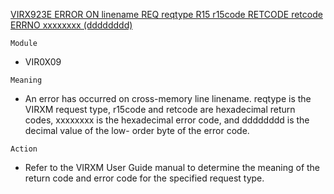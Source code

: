 [VIRX923E ERROR ON linename REQ reqtype R15 r15code RETCODE retcode ERRNO xxxxxxxx (dddddddd)](https://virtel.readthedocs.io/en/latest/manuals/virtel/Virtel459MG/messages.html?highlight=VIRX923E#VIRX923E)

`Module`
- VIR0X09

`Meaning`
- An error has occurred on cross-memory line linename. reqtype is the VIRXM request type, r15code and retcode are hexadecimal return codes, xxxxxxxx is the hexadecimal error code, and dddddddd is the decimal value of the low- order byte of the error code.

`Action`
- Refer to the VIRXM User Guide manual to determine the meaning of the return code and error code for the specified request type.
